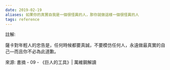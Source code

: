 ```yaml
---
date: 2019-02-19
aliases: 如果你的真實自我是一個很怪異的人，那你就做這樣一個很怪異的人
tags: reference
---
```


註解: 

薩卡對年輕人的忠告是，任何時候都要真誠，不要模仿任何人，永遠做最真實的自己—而且你不必為此道歉。

來源: 書摘 - 09 - 《巨人的工具》| 萬維鋼解讀